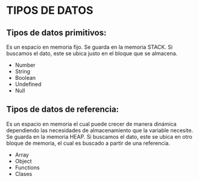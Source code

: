 # TIPOS DE DATOS

## Tipos de datos primitivos:
Es un espacio en memoria fijo. Se guarda en la memoria STACK. Si buscamos el dato, este se ubica justo en el bloque que se almacena.
- Number
- String
- Boolean
- Undefined 
- Null


## Tipos de datos de referencia:
Es un espacio en memoria el cual puede crecer de manera dinámica dependiendo las necesidades de almacenamiento que la variable necesite. Se guarda en la memoria HEAP. Si buscamos el dato, este se ubica en otro bloque de memoria, el cual es buscado a partir de una referencia. 
- Array
- Object
- Functions 
- Clases